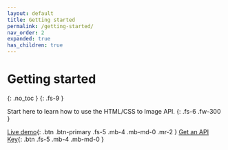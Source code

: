 ```yaml
---
layout: default
title: Getting started
permalink: /getting-started/
nav_order: 2
expanded: true
has_children: true
---
```

# Getting started
{: .no_toc }
{: .fs-9 }

Start here to learn how to use the HTML/CSS to Image API.
{: .fs-6 .fw-300 }

[Live demo](https://htmlcsstoimage.com/demo){: .btn .btn-primary .fs-5 .mb-4 .mb-md-0 .mr-2 }
[Get an API Key](https://htmlcsstoimage.com){: .btn .fs-5 .mb-4 .mb-md-0 }
